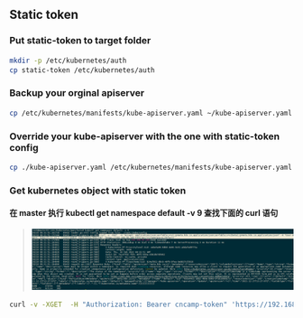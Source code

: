 ## Static token

### Put static-token to target folder

```sh
mkdir -p /etc/kubernetes/auth
cp static-token /etc/kubernetes/auth
```

### Backup your orginal apiserver

```sh
cp /etc/kubernetes/manifests/kube-apiserver.yaml ~/kube-apiserver.yaml
```

### Override your kube-apiserver with the one with static-token config

```sh
cp ./kube-apiserver.yaml /etc/kubernetes/manifests/kube-apiserver.yaml
```

### Get kubernetes object with static token
#### 在 master 执行 kubectl get namespace default -v 9 查找下面的 curl 语句
> ![img.png](../images/1.basic-auth.png)

```sh
curl -v -XGET  -H "Authorization: Bearer cncamp-token" 'https://192.168.50.100:6443/api/v1/namespaces/default' -k
```